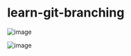 # learn-git-branching

![image](https://github.com/GregoryRobetertson/learn-git-branching/assets/147750592/3415f894-9483-4cbf-88e3-0d3ebf7b1673)

![image](https://github.com/GregoryRobetertson/learn-git-branching/assets/147750592/54bada80-4348-4e40-b2ef-f560e015a20a)

